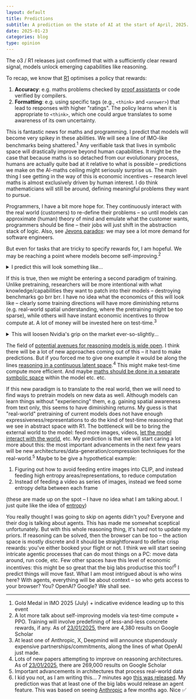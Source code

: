 ```yaml
---
layout: default
title: Predictions
subtitle: A prediction on the state of AI at the start of April, 2025. 
date: 2025-01-23
categories: blog
type: opinion
---
```


The o3 / R1 releases just confirmed that with a sufficiently clear reward signal, models unlock emerging capabilities like reasoning.

To recap, we know that [R1](https://arxiv.org/pdf/2501.12948) optimises a policy that rewards: 
1. <strong>Accuracy</strong>: e.g. maths problems checked by [proof assistants](https://en.wikipedia.org/wiki/Lean_(proof_assistant)?useskin=vector) or code verified by compilers. 
2. <strong>Formatting</strong>: e.g. using specific tags (e.g., `<think>` and `<answer>`) that lead to responses with higher "ratings". The policy learns when it is appropriate to `<think>`, which one could argue translates to some awareness of its own uncertainty.

This is fantastic news for maths and programming. I predict that models will become very spikey in these abilities. We will see a line of IMO-like benchmarks being shattered.<sup>1</sup> Any verifiable task that lives in symbolic space will drastically improve beyond human capabilities. It might be the case that because maths is so detached from our evolutionary process, humans are actually quite bad at it relative to what is possible – predictions we make on the AI-maths ceiling might seriously surprise us. The main thing I see getting in the way of this is economic incentives – research level maths is almost exclusively driven by human interest. I do think mathematicians will still be around, defining meaningful problems they want to pursue.

Programmers, I have a bit more hope for. They continuously interact with the real world (customers) to re-define their problems – so until models can approximate (human) theory of mind and emulate what the customer wants, programmers should be fine – their jobs will just shift in the abstraction stack of logic. Also, see [Jevons paradox](https://en.wikipedia.org/wiki/Jevons_paradox?useskin=vector): we may see a lot more demand for software engineers.

But even for tasks that are tricky to specify rewards for, I am hopeful. We may be reaching a point where models become self-improving.<sup>2</sup> 
<details>
<summary>I predict this will look something like... </summary>

<br>

<strong>Sam Altman:</strong> Here is a paragraph. One of our guys in the basement labled this as a great paragraph compared to these other paragraphs. Do you understand why this is so great? 

<br><br>

<strong>Model_1 (set to high Temperature):</strong> Hmm yes, because of the nuanced use of X and Y...

<br><br>

<strong>Sam Altman:</strong> Models_2345, do you agree? 

<br><br>

<strong>Models_2345:</strong> Yes, Yes, No, Yes

<br><br>

<strong>Group Relative Policy Optimization:</strong> I have now learned a bit more about what makes a great paragraph 

<br><br>

<strong>US Gov:</strong> Sam you can't just put people in basements and make them label things.

<br><br>

<strong>Sam Altman:</strong> Model_1, can you just start generating your own questions and verify them with your friends?

<br><br>

<br>

This sounds suspicous. How can a model generate new information in a vaccuum? Why won't it just start making stuff up? Well, this is the answer:

<br>

$$
\mathcal{J}_{\text{GRPO}}(\theta) = \mathbb{E} \bigg[ 
\frac{1}{G} \sum_{i=1}^G \bigg( \min \bigg( \frac{\pi_\theta(o_i|q)}{\pi_{\theta_\text{old}}(o_i|q)} A_i, \, \text{clip}\bigg(\frac{\pi_\theta(o_i|q)}{\pi_{\theta_\text{old}}(o_i|q)}, 1-\epsilon, 1+\epsilon \bigg) A_i \bigg) 
- \beta D_\text{KL}(\pi_\theta \| \pi_\text{ref}) \bigg) \bigg]
$$

<br>
This is GRPO. It's the recipe for what we did above: we count the votes of our friends to tell us by how much, and in what direction, to update our model weights. We penalise the policy, $\pi_\theta$ – unlike in PPO, the model here itself is the policy – when it:

<br><br>
<ol>
    <li>Updates too quickly from the previous policy, $\pi_{\theta_\text{old}}$</li>
    <li>Deviates too far from the pre-trained policy, $\pi_\text{ref}$</li>
</ol>

So the model tests new explanations, while anchoring to "ground-truth" from the pre-training. My hypothesis (and this is getting really pseudoscientific) is that this method forces the model to:

<br><br>
<ol>
    <li>Generate plausible explanations, which may not have emerged explicitly or strongly enough from the training distribution</li>
    <li>Verify those explanations by generalising from the "ground-truth" pre-training</li>
    <li>Reinforce those explanations by updating its policy. This "patches" up areas where the training distribution is sparse in data, but are still compatible/generalise from the pretraining</li>
</ol>

<br>
(please send me papers to confirm my biases! :)

<br><br>
If you find this interesting, here are some more thoughts on why reasoning might work very well. Firstly, it should be noted that the structure of reasoning these models exhibit wasn't explicitly forced onto them. It emerges naturally. My guess is that what PPO is doing is telling the model: here is a query from your pretraining, and here is a response, also from your pretraining. You can assume these are true. Find the lowest energy path (reasoning) between these, across the pretraining landscape. Now let's reinforce this path so that you don't have to even think about it anymore. i.e. pay energy on MC sampling so that you can do System 2 thinking, and move it into System 1. So my bet is that pretraining contains sufficiently expressive representations to do this.
<br><br>

---
</details>

If this is true, then we might be entering a second paradigm of training. Unlike pretraining, researchers will be more intentional with what knowledge/capabilities they want to patch into their models – destroying benchmarks go brr brr. I have no idea what the economics of this will look like – clearly some training directions will have more diminishing returns (e.g. real-world spatial understanding, where the pretraining might be too sparse), while others will have instant economic incentives to throw compute at. A lot of money will be invested here on test-time.<sup>3</sup> 

 <details><summary>This will loosen Nvidia's grip on the market ever-so-slightly...</summary>

<br>   

Inference models (e.g. Groq) require less high-bandwidth memory (i.e. moving weights between VRAM and CPU). Nvidia is very good at this – to the extent that buying an Nvidia GPU is less expensive than getting an AMD GPU for free and paying for its energy costs. The point is, this will be less of a bottleneck in inference chips, so others can compete harder. I also want to add that this is not financial advice... here is a list of companies that stand to benefit from scaling data-centres:

<img src="/assets/images/posts/2025-01-23/semiconductor_table.png" alt="Semiconductor companies table" style="width: 75%; margin: 20px 0;">

<br>  
---

</details>



The field of [potential avenues for reasoning models is wide open](https://www.youtube.com/live/H3TnTxVKIOQ?si=L-VSeJ61DBSvGZh_&t=2433). I think there will be a lot of new approaches coming out of this – it hard to make predictions. But if you forced me to give one example it would be along the lines [reasoning in a continuous latent space](https://arxiv.org/html/2412.06769v1).<sup>4</sup> This might make test-time compute more efficient. And maybe [maths should be done in a separate symbolic space](https://www.youtube.com/live/H3TnTxVKIOQ?si=Rpb1ECLJLPU0mZMr&t=3081)  within the model etc. etc.


If this new paradigm is to translate to the real world, then we will need to find ways to pretrain models on new data as well. Although models can learn things without "experiencing" them, e.g. gaining spatial awareness from text only, this seems to have diminishing returns. My guess is that "real-world" pretraining of current models does not have enough expressiveness/representations to do the kind of test-time reasoning that we see in abstract space with R1. The bottleneck will be to bring the external world to the model: feed more images, videos, [let the model interact with the world](https://www.inference.vc/untitled/), etc. My prediction is that we will start caring a lot more about this: the most important advancements in the next few years will be new architectures/data-generation/compression techniques for the real-world.<sup>5</sup> Maybe to be give a hypothetical example: 

1. Figuring out how to avoid feeding entire images into CLIP, and instead feeding high entropy areas/representations, to reduce computation
2. Instead of feeding a video as series of images, instead we feed some entropy delta between each frame

(these are made up on the spot – I have no idea what I am talking about. I just quite like the idea of [entropy](https://arxiv.org/pdf/2412.09871))


You really thought I was going to skip on agents didn't you? Everyone and their dog is talking about agents. This has made me somewhat sceptical unfortunately. But with this whole reasoning thing, it's hard not to update my priors. If reasoning can be solved, then the browser can be too – the action space is mostly discrete and it should be straightforward to define crisp rewards: you've either booked your flight or not. I think we will start seeing intricate agentic processes that can do most things on a PC: move data around, run code, etc. Few other spaces have this level of economic incentives: this might be so great that the big labs productise this too!<sup>6</sup> I predict things will move fast. What I am most intrigued about is who wins here? With agents, everything will be about context – so who gets access to your browser? You? OpenAI? Google? We shall see.

---

1. Gold Medal in IMO 2025 (July) + indicative evidence leading up to this event
2. A lot more talk about self-improving models via test-time compute + PPO. Training will involve predefining of less-and-less concrete rewards, if any. As of [23/01/2025](https://scholar.google.com/scholar?hl=en&as_sdt=0%2C5&q=self-improving+chain+of+thought&btnG=), there are 4,380 results on Google Scholar
3. At least one of Anthropic, X, Deepmind will announce stupendously expensive partnerships/commitments, along the lines of what OpenAI just made. 
4. Lots of new papers attempting to improve on reasoning architectures. As of [23/01/2025](https://scholar.google.com/scholar?hl=en&as_sdt=0%2C5&q=chain+of+thought+reasoning+architecture&btnG=), there are 269,000 results on Google Scholar
5. Important advancements in architectures that process real-world data
6. I kid you not, as I am writing this... 7 minutes ago [this was released](https://techcrunch.com/2025/01/23/openai-launches-operator-an-ai-agent-that-performs-tasks-autonomously/). My prediction was that at least one of the big labs would release an agent feature. This was based on seeing [Anthropic](https://techcrunch.com/2024/10/22/anthropics-new-ai-can-control-your-pc/) a few months ago. Nice ✅

